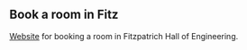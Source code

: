 ## Book a room in Fitz

[Website](https://angiefranco.github.io/BookFitz/) for booking a room in Fitzpatrich Hall of Engineering.

